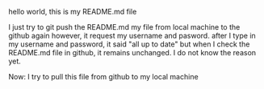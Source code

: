 hello world, this is my README.md file

I just try to git push the README.md my file from local machine to the github again 
however, it request my username and pasword.
after I type in my username and password, it said "all up to date"
but when I check the README.md file in github, it remains unchanged. 
I do not know the reason yet.

Now:
I try to pull this file from github to my local machine
